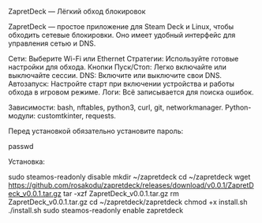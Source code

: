 ZapretDeck — Лёгкий обход блокировок

ZapretDeck — простое приложение для Steam Deck и Linux, чтобы обходить сетевые блокировки. Оно имеет удобный интерфейс для управления сетью и DNS.

Сети: Выберите Wi-Fi или Ethernet
Стратегии: Используйте готовые настройки для обхода.
Кнопки Пуск/Стоп: Легко включайте или выключайте сессии.
DNS: Включите или выключите свои DNS.
Автозапуск: Настройте старт при включении устройства и работы обхода в игровом режиме.
Логи: Всё записывается для поиска ошибок.


Зависимости: bash, nftables, python3, curl, git, networkmanager.
Python-модули: customtkinter, requests.

Перед установкой обязательно установите пароль:

passwd

Установка:

sudo steamos-readonly disable
mkdir ~/zapretdeck
cd ~/zapretdeck
wget https://github.com/rosakodu/zapretdeck/releases/download/v0.0.1/ZapretDeck_v0.0.1.tar.gz
tar -xzf ZapretDeck_v0.0.1.tar.gz
rm ZapretDeck_v0.0.1.tar.gz
cd ~/zapretdeck/zapretdeck
chmod +x install.sh
./install.sh
sudo steamos-readonly enable
zapretdeck

